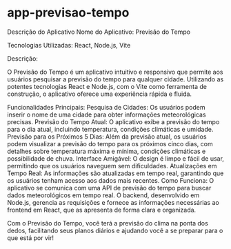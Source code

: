 # app-previsao-tempo
Descrição do Aplicativo
Nome do Aplicativo: Previsão do Tempo

Tecnologias Utilizadas: React, Node.js, Vite

Descrição:

O Previsão do Tempo é um aplicativo intuitivo e responsivo que permite aos usuários pesquisar a previsão do tempo para qualquer cidade. Utilizando as potentes tecnologias React e Node.js, com o Vite como ferramenta de construção, o aplicativo oferece uma experiência rápida e fluida.

Funcionalidades Principais:
Pesquisa de Cidades: Os usuários podem inserir o nome de uma cidade para obter informações meteorológicas precisas.
Previsão do Tempo Atual: O aplicativo exibe a previsão do tempo para o dia atual, incluindo temperatura, condições climáticas e umidade.
Previsão para os Próximos 5 Dias: Além da previsão atual, os usuários podem visualizar a previsão do tempo para os próximos cinco dias, com detalhes sobre temperatura máxima e mínima, condições climáticas e possibilidade de chuva.
Interface Amigável: O design é limpo e fácil de usar, permitindo que os usuários naveguem sem dificuldades.
Atualizações em Tempo Real: As informações são atualizadas em tempo real, garantindo que os usuários tenham acesso aos dados mais recentes.
Como Funciona:
O aplicativo se comunica com uma API de previsão do tempo para buscar dados meteorológicos em tempo real. O backend, desenvolvido em Node.js, gerencia as requisições e fornece as informações necessárias ao frontend em React, que as apresenta de forma clara e organizada.

Com o Previsão do Tempo, você terá a previsão do clima na ponta dos dedos, facilitando seus planos diários e ajudando você a se preparar para o que está por vir!
